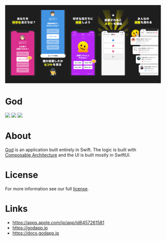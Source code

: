 <img src="./banner.png" />

# God

<div align='left'>
    <img src='https://github.com/0x1-company/god-ios/actions/workflows/ci.yml/badge.svg'>
    <img src='https://github.com/0x1-company/god-ios/actions/workflows/format.yml/badge.svg'>
    <img src='https://img.shields.io/badge/language-Swift-orange.svg'>
</div>

# About

[God](https://godapp.jp) is an application built entirely in Swift. The logic is built with [Composable Architecture](https://github.com/pointfreeco/swift-composable-architecture) and the UI is  built mostly in SwiftUI.

# License

For more information see our full [license](./LICENSE).

# Links

- https://apps.apple.com/jp/app/id6457261581
- https://godapp.jp
- https://docs.godapp.jp
